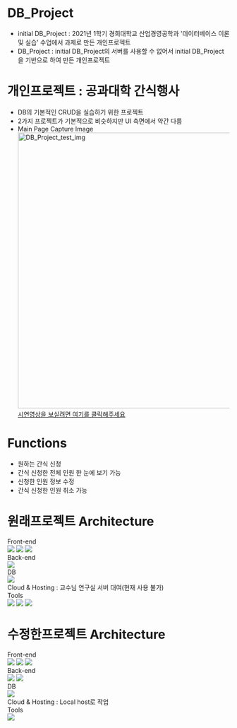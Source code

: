 # DB_Project
- initial DB_Project : 2021년 1학기 경희대학교 산업경영공학과 '데이터베이스 이론 및 실습' 수업에서 과제로 만든 개인프로젝트
- DB_Project : initial DB_Project의 서버를 사용할 수 없어서 initial DB_Project을 기반으로 하여 만든 개인프로젝트

# 개인프로젝트 : 공과대학 간식행사
- DB의 기본적인 CRUD을 실습하기 위한 프로젝트
- 2가지 프로젝트가 기본적으로 비슷하지만 UI 측면에서 약간 다름
- Main Page Capture Image<br>
<img width="624" alt="DB_Project_test_img" src="https://github.com/kkh0331/DB_Project/assets/99806443/2d4734f1-bb8d-460e-9fef-2786df1b44d2"><br>
[시연영상을 보실려면 여기를 클릭해주세요](https://www.youtube.com/watch?v=I2rfgOOmR5E)

# Functions
- 원하는 간식 신청
- 간식 신청한 전체 인원 한 눈에 보기 가능
- 신청한 인원 정보 수정
- 간식 신청한 인원 취소 가능

# 원래프로젝트 Architecture
Front-end<br>
<img src="https://img.shields.io/badge/HTML5-E34F26?style=flat-square&logo=html5&logoColor=white"/> <img src="https://img.shields.io/badge/CSS3-1572B6?style=flat-square&logo=css3&logoColor=white"/> <img src="https://img.shields.io/badge/JavaScript-F7DF1E?style=flat-square&logo=javascript&logoColor=black"/><br>
Back-end<br>
<img src="https://img.shields.io/badge/PHP-777BB4?style=flat-square&logo=php&logoColor=white"/><br>
DB<br>
<img src="https://img.shields.io/badge/MySQL-4479A1?style=flat-square&logo=MySQL&logoColor=white"/><br>
Cloud & Hosting : 교수님 연구실 서버 대여(현재 사용 불가)<br>
Tools<br>
<img src="https://img.shields.io/badge/Visual Studio Code-007ACC?style=flat-square&logo=Visual Studio Code&logoColor=white"/> <img src="https://img.shields.io/badge/phpMyAdmin-6C78AF?style=flat-square&logo=phpMyAdmin&logoColor=white"/> <img src="https://img.shields.io/badge/FileZilla-BF0000?style=flat-square&logo=FileZilla&logoColor=white"/><br>

# 수정한프로젝트 Architecture
Front-end<br>
<img src="https://img.shields.io/badge/HTML5-E34F26?style=flat-square&logo=html5&logoColor=white"/> <img src="https://img.shields.io/badge/CSS3-1572B6?style=flat-square&logo=css3&logoColor=white"/> <img src="https://img.shields.io/badge/JavaScript-F7DF1E?style=flat-square&logo=javascript&logoColor=black"/><br>
Back-end<br>
<img src="https://img.shields.io/badge/Python-3776AB?style=flat-square&logo=Python&logoColor=white"/> <img src="https://img.shields.io/badge/django-092E20?style=flat-square&logo=django&logoColor=white"/><br>
DB<br>
<img src="https://img.shields.io/badge/SQLite-003B57?style=flat-square&logo=SQLite&logoColor=white"/><br>
Cloud & Hosting : Local host로 작업<br>
Tools<br>
<img src="https://img.shields.io/badge/PyCharm-000000?style=flat-square&logo=PyCharm&logoColor=white"/><br>
